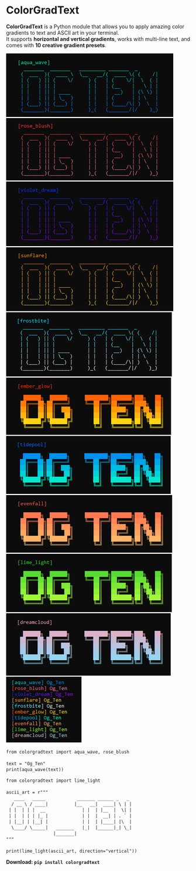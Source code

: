 # ColorGradText

**ColorGradText** is a Python module that allows you to apply amazing color gradients to text and ASCII art in your terminal.  
It supports **horizontal and vertical gradients**, works with multi-line text, and comes with **10 creative gradient presets**.

![](https://github.com/OgTen/GradientText/blob/main/images/aqua_wave.png)
![](https://github.com/OgTen/GradientText/blob/main/images/rose_blush.png)
![](https://github.com/OgTen/GradientText/blob/main/images/violet_dream.png)
![](https://github.com/OgTen/GradientText/blob/main/images/sunflare.png)
![](https://github.com/OgTen/GradientText/blob/main/images/frostbite.png)
![](https://github.com/OgTen/GradientText/blob/main/images/ember_glow.png)
![](https://github.com/OgTen/GradientText/blob/main/images/tidepool.png)
![](https://github.com/OgTen/GradientText/blob/main/images/evenfall.png)
![](https://github.com/OgTen/GradientText/blob/main/images/lime_light.png)
![](https://github.com/OgTen/GradientText/blob/main/images/dreamcloud.png)
![](https://github.com/OgTen/GradientText/blob/main/images/gradtexts.png)

```
from colorgradtext import aqua_wave, rose_blush

text = "Og_Ten"
print(aqua_wave(text))
```
```
from colorgradtext import lime_light

ascii_art = r"""
   ____   _____            _______ ______ _   _ 
  / __ \ / ____|          |__   __|  ____| \ | |
 | |  | | |  __              | |  | |__  |  \| |
 | |  | | | |_ |             | |  |  __| | . ` |
 | |__| | |__| |             | |  | |____| |\  |
  \____/ \_____|   _______   |_|  |______|_| \_|                        
                  |_______|   
"""

print(lime_light(ascii_art, direction="vertical"))
```

**Download: ``pip install colorgradtext``**

